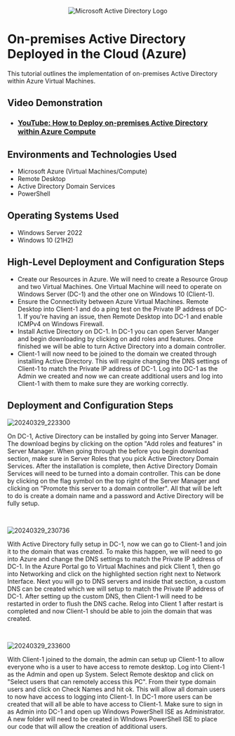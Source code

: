 <p align="center">
<img src="https://i.imgur.com/pU5A58S.png" alt="Microsoft Active Directory Logo"/>
</p>

<h1>On-premises Active Directory Deployed in the Cloud (Azure)</h1>
This tutorial outlines the implementation of on-premises Active Directory within Azure Virtual Machines.<br />


<h2>Video Demonstration</h2>

- ### [YouTube: How to Deploy on-premises Active Directory within Azure Compute](https://www.youtube.com/watch?v=lzHRxxSmQXc&t=132s)

<h2>Environments and Technologies Used</h2>

- Microsoft Azure (Virtual Machines/Compute)
- Remote Desktop
- Active Directory Domain Services
- PowerShell

<h2>Operating Systems Used </h2>

- Windows Server 2022
- Windows 10 (21H2)

<h2>High-Level Deployment and Configuration Steps</h2>

- Create our Resources in Azure. We will need to create a Resource Group and two Virtual Machines. One Virtual Machine will need to operate on Windows Server (DC-1) and the other one on Windows 10 (Client-1).
- Ensure the Connectivity between Azure Virtual Machines. Remote Desktop into Client-1 and do a ping test on the Private IP address of DC-1. If you're having an issue, then Remote Desktop into DC-1 and enable ICMPv4 on Windows Firewall.
- Install Active Directory on DC-1. In DC-1 you can open Server Manger and begin downloading by clicking on add roles and features. Once finished we will be able to turn Active Directory into a domain controller. 
- Client-1 will now need to be joined to the domain we created through installing Active Directory. This will require changing the DNS settings of Client-1 to match the Private IP address of DC-1. Log into DC-1 as the Admin we created and now we can create additional users and log into Client-1 with them to make sure they are working correctly.

<h2>Deployment and Configuration Steps</h2>

![20240329_223300](https://github.com/tylermartin12368/configure-ad/assets/161632103/6fa92709-5cd2-4889-9537-a53429f33c80)
</p>
<p>
On DC-1, Active Directory can be installed by going into Server Manager. The download begins by clicking on the option "Add roles and features" in Server Manager. When going through the before you begin download section, make sure in Server Roles that you pick Active Directory Domain Services. After the installation is complete, then Active Directory Domain Services will need to be turned into a domain controller. This can be done by clicking on the flag symbol on the top right of the Server Manager and clicking on "Promote this server to a domain controller". All that will be left to do is create a domain name and a password and Active Directory will be fully setup.   
</p>
<br />

![20240329_230736](https://github.com/tylermartin12368/configure-ad/assets/161632103/074f393a-62af-4e23-8fbc-fac14c892ca5)
</p>
<p>
With Active Directory fully setup in DC-1, now we can go to Client-1 and join it to the domain that was created. To make this happen, we will need to go into Azure and change the DNS settings to match the Private IP address of DC-1. In the Azure Portal go to Virtual Machines and pick Client 1, then go into Networking and click on the highlighted section right next to Network Interface. Next you will go to DNS servers and inside that section, a custom DNS can be created which we will setup to match the Private IP address of DC-1. After setting up the custom DNS, then Client-1 will need to be restarted in order to flush the DNS cache. Relog into Client 1 after restart is completed and now Client-1 should be able to join the domain that was created.     
</p>
<br />

![20240329_233600](https://github.com/tylermartin12368/configure-ad/assets/161632103/9e9a8daf-32a8-43a8-817b-51ffd08d5921)
</p>
<p>
With Client-1 joined to the domain, the admin can setup up Client-1 to allow everyone who is a user to have access to remote desktop. Log into Client-1 as the Admin and open up System. Select Remote desktop and click on "Select users that can remotely access this PC". From their type domain users and click on Check Names and hit ok. This will allow all domain users to now have access to logging into Client-1. In DC-1 more users can be created that will all be able to have access to Client-1. Make sure to sign in as Admin into DC-1 and open up Windows PowerShell ISE as Administrator. A new folder will need to be created in WIndows PowerShell ISE to place our code that will allow the creation of additional users. 
</p>
<br />
